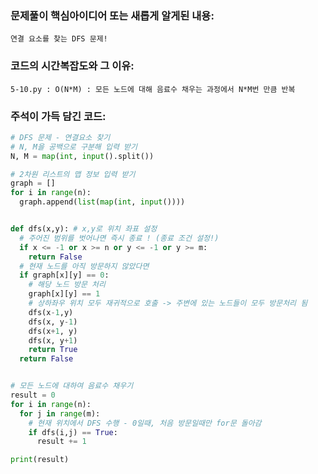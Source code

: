 ### 문제풀이 핵심아이디어 또는 새롭게 알게된 내용: 
    연결 요소를 찾는 DFS 문제! 
    
### 코드의 시간복잡도와 그 이유:
    5-10.py : O(N*M) : 모든 노드에 대해 음료수 채우는 과정에서 N*M번 만큼 반복
    
    
### 주석이 가득 담긴 코드:
```python
# DFS 문제 - 연결요소 찾기
# N, M을 공백으로 구분해 입력 받기
N, M = map(int, input().split())

# 2차원 리스트의 맵 정보 입력 받기
graph = []
for i in range(n):
  graph.append(list(map(int, input())))


def dfs(x,y): # x,y로 위치 좌표 설정
  # 주어진 범위를 벗어나면 즉시 종료 ! (종료 조건 설정!)
  if x <= -1 or x >= n or y <= -1 or y >= m:
    return False
  # 현재 노드를 아직 방문하지 않았다면
  if graph[x][y] == 0:
    # 해당 노드 방문 처리
    graph[x][y] == 1
    # 상하좌우 위치 모두 재귀적으로 호출 -> 주변에 있는 노드들이 모두 방문처리 됨
    dfs(x-1,y)
    dfs(x, y-1)
    dfs(x+1, y)
    dfs(x, y+1)
    return True
  return False


# 모든 노드에 대하여 음료수 채우기
result = 0
for i in range(n):
  for j in range(m):
    # 현재 위치에서 DFS 수행 - 0일때, 처음 방문일때만 for문 돌아감
    if dfs(i,j) == True:
      result += 1

print(result)

```
